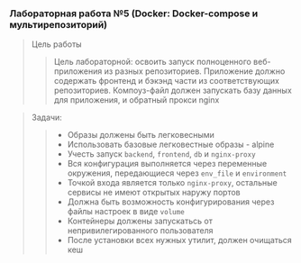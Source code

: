 ### Лабораторная работа №5 (Docker: Docker-compose и мультирепозиторий)


> Цель работы
>> Цель лабораторной: освоить запуск полноценного веб-приложения из разных репозиториев. Приложение должно содержать фронтенд и бэкэнд части из соответствующих репозиториев. Компоуз-файл должен запускать базу данных для приложения, и обратный прокси nginx

> Задачи:
>> * Образы должены быть легковесными
>> * Использовать базовые легковестные образы - alpine
>> * Учесть запуск `backend`, `frontend`, `db` и `nginx-proxy`
>> * Вся конфигурация выполняется через переменные окружения, передающиеся через `env_file` и `environment`
>> * Точкой входа является только `nginx-proxy`, остальные сервисы не имеют открытых наружу портов
>> * Должна быть возможность конфигурирования через файлы настроек в виде `volume`
>> * Контейнеры должены запускатьсь от непривилегированного пользователя
>> * После установки всех нужных утилит, должен очищаться кеш



